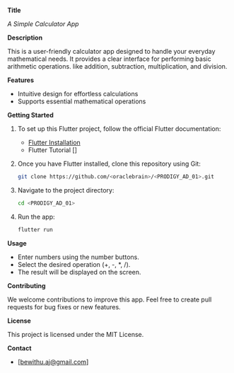 **Title**

*A Simple Calculator App*

**Description**

This is a user-friendly calculator app designed to handle your everyday mathematical needs. It provides a clear interface for performing basic arithmetic operations. like addition, subtraction, multiplication, and division.

**Features**

* Intuitive design for effortless calculations
* Supports essential mathematical operations

**Getting Started**

1. To set up this Flutter project, follow the official Flutter documentation:

    - [Flutter Installation](https://docs.flutter.dev/get-started/install)
    - Flutter Tutorial []

2. Once you have Flutter installed, clone this repository using Git:

   ```bash
   git clone https://github.com/<oraclebrain>/<PRODIGY_AD_01>.git
   ```

3. Navigate to the project directory:

   ```bash
   cd <PRODIGY_AD_01>
   ```

4. Run the app:

   ```bash
   flutter run
   ```

**Usage**

* Enter numbers using the number buttons.
* Select the desired operation (+, -, *, /).
* The result will be displayed on the screen.

**Contributing**

We welcome contributions to improve this app. Feel free to create pull requests for bug fixes or new features.

**License**

This project is licensed under the MIT License.

**Contact**

* [bewithu.aj@gmail.com]
